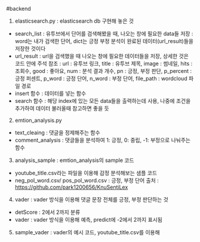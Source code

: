 #backend
1. elasticsearch.py : elasticsearch db 구현해 놓은 것
  - search_list : 유투브에서 단어를 검색해봤을 때, 나오는 창에 필요한 data들 저장
                : word는 내가 검색한 단어, dict는 긍정 부정 분석이 완료된 데이터(url_result)들을 저장한 것이다
  - url_result : url을 검색했을 때 나오는 창에 필요한 데이터들을 저장, 상세한 것은 코드 안에 주석 참조
               : url : 유투브 링크, title : 유투브 제목, image : 썸네일, hits : 조회수, good : 좋아요, num : 분석 결과 개수, pn : 긍정, 부정 판단, p_percent : 긍정 퍼센트, p_word : 긍정 단어, n_word : 부정 단어, file_path : wordcloud 파일 경로
  - insert 함수 : 데이터를 넣는 함수
  - search 함수 : 해당 index에 있는 모든 data들을 출력하는데 사용, 나중에 조건을 추가하여 데이터 불러올때 참고하면 좋을 듯

2.  emtion_analysis.py
 - text_cleaing : 댓글을 정제해주는 함수
 - comment_analysis : 댓글들을 분석하여 1: 긍정, 0: 중립, -1: 부정으로 나눠주는 함수

3. analysis_sample : emtion_analysis의 sample 코드
 - youtube_title.csv라는 파일을 이용해 감정 분석해보는 샘플 코드
 - neg_pol_word.csv/ pos_pol_word.csv : 긍정, 부정 단어
   출처 :  https://github.com/park1200656/KnuSentiLex

4. vader : vader 방식을 이용해 댓글 문장 전체를 긍정, 부정 판단하는 것
 - detScore : 2에서 2까지 분류
 - vader : vader 방식을 이용해 예측, predict에 -2에서 2까지 표시됨

5. sample_vader : vader의 예시 코드, youtube_title.csv를 이용해 
